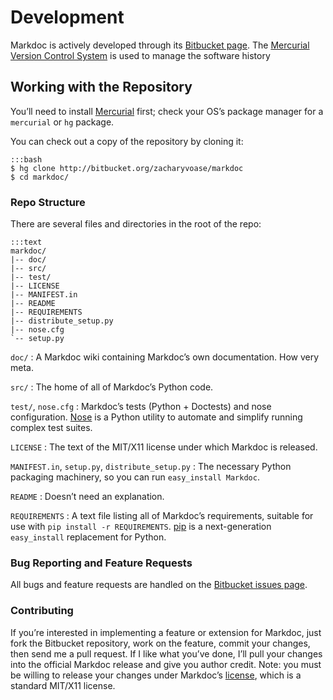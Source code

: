 # Development

Markdoc is actively developed through its [Bitbucket page][bb-markdoc]. The [Mercurial Version Control System][hg] is used to manage the software history

  [bb-markdoc]: http://bitbucket.org/zacharyvoase/markdoc

## Working with the Repository

You’ll need to install [Mercurial][hg] first; check your OS’s package manager for a `mercurial` or `hg` package.

You can check out a copy of the repository by cloning it:

    :::bash
    $ hg clone http://bitbucket.org/zacharyvoase/markdoc
    $ cd markdoc/

### Repo Structure

There are several files and directories in the root of the repo:

    :::text
    markdoc/
    |-- doc/
    |-- src/
    |-- test/
    |-- LICENSE
    |-- MANIFEST.in
    |-- README
    |-- REQUIREMENTS
    |-- distribute_setup.py
    |-- nose.cfg
    `-- setup.py

`doc/`
:   A Markdoc wiki containing Markdoc’s own documentation. How very meta.

`src/`
:   The home of all of Markdoc’s Python code.

`test/`, `nose.cfg`
:   Markdoc’s tests (Python + Doctests) and nose configuration. [Nose][] is a 
    Python utility to automate and simplify running complex test suites.

`LICENSE`
:   The text of the MIT/X11 license under which Markdoc is released.

`MANIFEST.in`, `setup.py`, `distribute_setup.py`
:   The necessary Python packaging machinery, so you can run
    `easy_install Markdoc`.

`README`
:   Doesn’t need an explanation.

`REQUIREMENTS`
:   A text file listing all of Markdoc’s requirements, suitable for use with
    `pip install -r REQUIREMENTS`. [pip][] is a next-generation `easy_install` 
    replacement for Python.


  [hg]: http://mercurial.selenic.com/
  [pip]: http://pip.openplans.org/
  [nose]: http://somethingaboutorange.com/mrl/projects/nose/0.11.1/

### Bug Reporting and Feature Requests

All bugs and feature requests are handled on the [Bitbucket issues page](http://bitbucket.org/zacharyvoase/markdoc/issues/).

### Contributing

If you’re interested in implementing a feature or extension for Markdoc, just fork the Bitbucket repository, work on the feature, commit your changes, then send me a pull request. If I like what you’ve done, I’ll pull your changes into the official Markdoc release and give you author credit. Note: you must be willing to release your changes under Markdoc’s [license][], which is a standard MIT/X11 license.

  [license]: http://bitbucket.org/zacharyvoase/markdoc/src/tip/LICENSE
